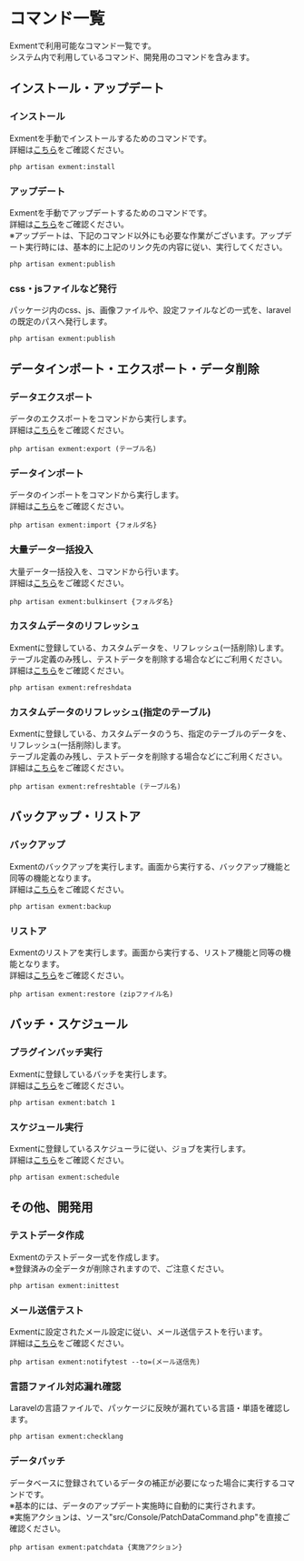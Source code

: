# コマンド一覧
Exmentで利用可能なコマンド一覧です。  
システム内で利用しているコマンド、開発用のコマンドを含みます。

## インストール・アップデート

<h3 class="asterisk">インストール</h3>

Exmentを手動でインストールするためのコマンドです。  
詳細は[こちら](/ja/quickstart_manual)をご確認ください。

```
php artisan exment:install
```

### アップデート
Exmentを手動でアップデートするためのコマンドです。  
詳細は[こちら](/ja/update)をご確認ください。  
※アップデートは、下記のコマンド以外にも必要な作業がございます。アップデート実行時には、基本的に上記のリンク先の内容に従い、実行してください。

```
php artisan exment:publish
```

### css・jsファイルなど発行
パッケージ内のcss、js、画像ファイルや、設定ファイルなどの一式を、laravelの既定のパスへ発行します。

```
php artisan exment:publish
```



## データインポート・エクスポート・データ削除

### データエクスポート
データのエクスポートをコマンドから実行します。  
詳細は[こちら](/ja/data_cmd_import_export#データエクスポート)をご確認ください。

~~~
php artisan exment:export (テーブル名)
~~~


### データインポート
データのインポートをコマンドから実行します。  
詳細は[こちら](/ja/data_cmd_import_export#データインポート)をご確認ください。

~~~
php artisan exment:import {フォルダ名}
~~~


### 大量データ一括投入
大量データ一括投入を、コマンドから行います。  
詳細は[こちら](/ja/data_bulk_insert)をご確認ください。

~~~
php artisan exment:bulkinsert {フォルダ名}
~~~


### カスタムデータのリフレッシュ
Exmentに登録している、カスタムデータを、リフレッシュ(一括削除)します。  
テーブル定義のみ残し、テストデータを削除する場合などにご利用ください。  
詳細は[こちら](/ja/refresh_data)をご確認ください。

~~~
php artisan exment:refreshdata
~~~


### カスタムデータのリフレッシュ(指定のテーブル)
Exmentに登録している、カスタムデータのうち、指定のテーブルのデータを、リフレッシュ(一括削除)します。  
テーブル定義のみ残し、テストデータを削除する場合などにご利用ください。  
詳細は[こちら](/ja/refresh_data)をご確認ください。

~~~
php artisan exment:refreshtable (テーブル名)
~~~







## バックアップ・リストア

### バックアップ
Exmentのバックアップを実行します。画面から実行する、バックアップ機能と同等の機能となります。  
詳細は[こちら](/ja/backup#backup_command)をご確認ください。  

```
php artisan exment:backup
```

### リストア
Exmentのリストアを実行します。画面から実行する、リストア機能と同等の機能となります。  
詳細は[こちら](/ja/backup#restore_command)をご確認ください。  

```
php artisan exment:restore (zipファイル名)
```


## バッチ・スケジュール
### プラグインバッチ実行
Exmentに登録しているバッチを実行します。  
詳細は[こちら](/ja/plugin_quickstart_batch)をご確認ください。

~~~
php artisan exment:batch 1
~~~


### スケジュール実行
Exmentに登録しているスケジューラに従い、ジョブを実行します。  
詳細は[こちら](/ja/additional_task_schedule)をご確認ください。

~~~
php artisan exment:schedule
~~~




## その他、開発用

### テストデータ作成
Exmentのテストデータ一式を作成します。  
<span class="red">※登録済みの全データが削除されますので、ご注意ください。</span>

```
php artisan exment:inittest
```


### メール送信テスト
Exmentに設定されたメール設定に従い、メール送信テストを行います。  
詳細は[こちら](/ja/mailsend_setting#コマンドから実行)をご確認ください。

```
php artisan exment:notifytest --to=(メール送信先)
```

### 言語ファイル対応漏れ確認
Laravelの言語ファイルで、パッケージに反映が漏れている言語・単語を確認します。

```
php artisan exment:checklang
```


### データパッチ
データベースに登録されているデータの補正が必要になった場合に実行するコマンドです。  
※基本的には、データのアップデート実施時に自動的に実行されます。  
※実施アクションは、ソース"src/Console/PatchDataCommand.php"を直接ご確認ください。

```
php artisan exment:patchdata {実施アクション}
```


